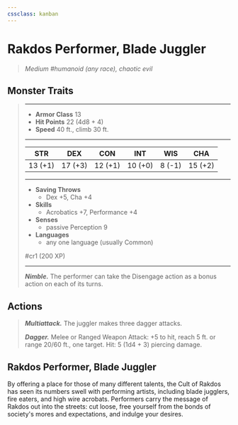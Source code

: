 ```yaml
---
cssclass: kanban
---
```


# Rakdos Performer, Blade Juggler
>*Medium #humanoid (any race), chaotic evil*
## Monster Traits
>___
>- **Armor Class** 13
>- **Hit Points** 22 (4d8 + 4)
>- **Speed** 40 ft., climb 30 ft.
>___
>|STR|DEX|CON|INT|WIS|CHA|
>|:---:|:---:|:---:|:---:|:---:|:---:|
>|13 (+1)|17 (+3)|12 (+1)|10 (+0)|8 (-1)|15 (+2)|
>___
>- **Saving Throws**
>	 - Dex +5, Cha +4
>- **Skills**
>	 - Acrobatics +7, Performance +4
>- **Senses**
>	 - passive Perception 9
>- **Languages**
>	 - any one language (usually Common)
>
> #cr1 (200 XP)
>___
>***Nimble.*** The performer can take the Disengage action as a bonus action on each of its turns.  
>
## Actions
>***Multiattack.*** The juggler makes three dagger attacks.  
>
>***Dagger.*** Melee  or Ranged Weapon Attack: +5 to hit, reach 5 ft. or range 20/60 ft., one target. Hit: 5 (1d4 + 3) piercing damage.
## Rakdos Performer, Blade Juggler
By offering a place for those of many different talents, the Cult of Rakdos has seen its numbers swell with performing artists, including blade jugglers, fire eaters, and high wire acrobats. Performers carry the message of Rakdos out into the streets: cut loose, free yourself from the bonds of society's mores and expectations, and indulge your desires.